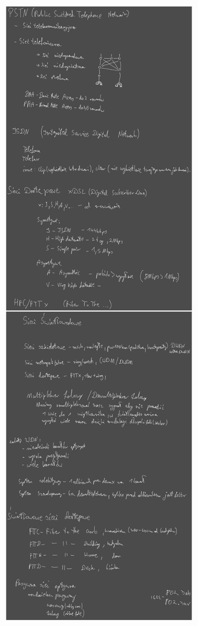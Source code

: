 ![](Notatki/Semestr%203/Podstawy%20telekomunikacji/Wykłady/Wykład%207/Drawing%202023-11-29%2017.11.10.excalidraw.svg)
![](Notatki/Semestr%203/Podstawy%20telekomunikacji/Wykłady/Wykład%207/Drawing%202023-11-29%2017.53.02.excalidraw.svg)